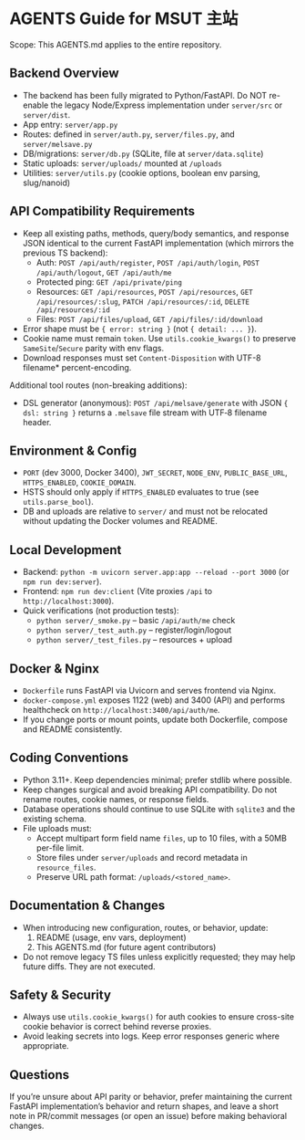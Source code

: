 # AGENTS Guide for MSUT 主站

Scope: This AGENTS.md applies to the entire repository.

## Backend Overview
- The backend has been fully migrated to Python/FastAPI. Do NOT re-enable the legacy Node/Express implementation under `server/src` or `server/dist`.
- App entry: `server/app.py`
- Routes: defined in `server/auth.py`, `server/files.py`, and `server/melsave.py`
- DB/migrations: `server/db.py` (SQLite, file at `server/data.sqlite`)
- Static uploads: `server/uploads/` mounted at `/uploads`
- Utilities: `server/utils.py` (cookie options, boolean env parsing, slug/nanoid)

## API Compatibility Requirements
- Keep all existing paths, methods, query/body semantics, and response JSON identical to the current FastAPI implementation (which mirrors the previous TS backend):
  - Auth: `POST /api/auth/register`, `POST /api/auth/login`, `POST /api/auth/logout`, `GET /api/auth/me`
  - Protected ping: `GET /api/private/ping`
  - Resources: `GET /api/resources`, `POST /api/resources`, `GET /api/resources/:slug`, `PATCH /api/resources/:id`, `DELETE /api/resources/:id`
  - Files: `POST /api/files/upload`, `GET /api/files/:id/download`
- Error shape must be `{ error: string }` (not `{ detail: ... }`).
- Cookie name must remain `token`. Use `utils.cookie_kwargs()` to preserve `SameSite`/`Secure` parity with env flags.
- Download responses must set `Content-Disposition` with UTF-8 filename* percent-encoding.

Additional tool routes (non-breaking additions):
- DSL generator (anonymous): `POST /api/melsave/generate` with JSON `{ dsl: string }` returns a `.melsave` file stream with UTF‑8 filename header.

## Environment & Config
- `PORT` (dev 3000, Docker 3400), `JWT_SECRET`, `NODE_ENV`, `PUBLIC_BASE_URL`, `HTTPS_ENABLED`, `COOKIE_DOMAIN`.
- HSTS should only apply if `HTTPS_ENABLED` evaluates to true (see `utils.parse_bool`).
- DB and uploads are relative to `server/` and must not be relocated without updating the Docker volumes and README.

## Local Development
- Backend: `python -m uvicorn server.app:app --reload --port 3000` (or `npm run dev:server`).
- Frontend: `npm run dev:client` (Vite proxies `/api` to `http://localhost:3000`).
- Quick verifications (not production tests):
  - `python server/_smoke.py` – basic `/api/auth/me` check
  - `python server/_test_auth.py` – register/login/logout
  - `python server/_test_files.py` – resources + upload

## Docker & Nginx
- `Dockerfile` runs FastAPI via Uvicorn and serves frontend via Nginx.
- `docker-compose.yml` exposes 1122 (web) and 3400 (API) and performs healthcheck on `http://localhost:3400/api/auth/me`.
- If you change ports or mount points, update both Dockerfile, compose and README consistently.

## Coding Conventions
- Python 3.11+. Keep dependencies minimal; prefer stdlib where possible.
- Keep changes surgical and avoid breaking API compatibility. Do not rename routes, cookie names, or response fields.
- Database operations should continue to use SQLite with `sqlite3` and the existing schema.
- File uploads must:
  - Accept multipart form field name `files`, up to 10 files, with a 50MB per-file limit.
  - Store files under `server/uploads` and record metadata in `resource_files`.
  - Preserve URL path format: `/uploads/<stored_name>`.

## Documentation & Changes
- When introducing new configuration, routes, or behavior, update:
  1) README (usage, env vars, deployment)
  2) This AGENTS.md (for future agent contributors)
- Do not remove legacy TS files unless explicitly requested; they may help future diffs. They are not executed.

## Safety & Security
- Always use `utils.cookie_kwargs()` for auth cookies to ensure cross-site cookie behavior is correct behind reverse proxies.
- Avoid leaking secrets into logs. Keep error responses generic where appropriate.

## Questions
If you’re unsure about API parity or behavior, prefer maintaining the current FastAPI implementation’s behavior and return shapes, and leave a short note in PR/commit messages (or open an issue) before making behavioral changes.
